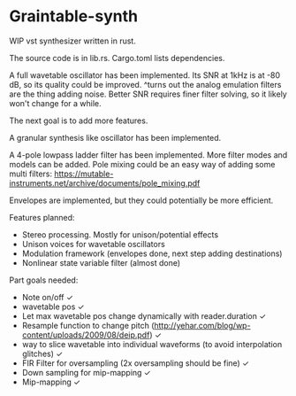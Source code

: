 # Graintable-synth
WIP vst synthesizer written in rust.

The source code is in lib.rs. Cargo.toml lists dependencies.

A full wavetable oscillator has been implemented. Its SNR at 1kHz is at -80 dB, so its quality could be improved. 
^turns out the analog emulation filters are the thing adding noise. Better SNR requires finer filter solving, so it likely won't change for a while. 

The next goal is to add more features.

A granular synthesis like oscillator has been implemented.

A 4-pole lowpass ladder filter has been implemented. More filter modes and models can be added. 
Pole mixing could be an easy way of adding some multi filters: https://mutable-instruments.net/archive/documents/pole_mixing.pdf

Envelopes are implemented, but they could potentially be more efficient.


Features planned:
* Stereo processing. Mostly for unison/potential effects
* Unison voices for wavetable oscillators
* Modulation framework (envelopes done, next step adding destinations)
* Nonlinear state variable filter (almost done)




Part goals needed:
* Note on/off ✓
* wavetable pos ✓
* Let max wavetable pos change dynamically with reader.duration ✓
* Resample function to change pitch (http://yehar.com/blog/wp-content/uploads/2009/08/deip.pdf) ✓
* way to slice wavetable into individual waveforms (to avoid interpolation glitches) ✓
* FIR Filter for oversampling (2x oversampling should be fine) ✓
* Down sampling for mip-mapping ✓ 
* Mip-mapping ✓


